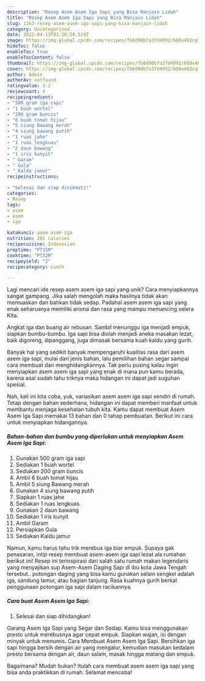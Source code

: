 ```yaml
---
description: "Resep Asem Asem Iga Sapi yang Bisa Manjain Lidah"
title: "Resep Asem Asem Iga Sapi yang Bisa Manjain Lidah"
slug: 1163-resep-asem-asem-iga-sapi-yang-bisa-manjain-lidah
category: Uncategorized
date: 2022-04-13T01:30:58.519Z
image: https://img-global.cpcdn.com/recipes/fb8d90b7a37d4992/680x482cq70/asem-asem-iga-sapi-foto-resep-utama.jpg
hideToc: false
enableToc: true
enableTocContent: false
thumbnail: https://img-global.cpcdn.com/recipes/fb8d90b7a37d4992/680x482cq70/asem-asem-iga-sapi-foto-resep-utama.jpg
cover: https://img-global.cpcdn.com/recipes/fb8d90b7a37d4992/680x482cq70/asem-asem-iga-sapi-foto-resep-utama.jpg
author: Admin
authorAv: notfound
ratingvalue: 3.2
reviewcount: 4
recipeingredient:
- "500 gram iga sapi"
- "1 buah wortel"
- "200 gram buncis"
- "6 buah tomat hijau"
- "5 siung Bawang merah"
- "4 siung bawang putih"
- "1 ruas jahe"
- "1 ruas lengkuas"
- "2 daun bawang"
- "1 iris kunyit"
- " Garam"
- " Gula"
- " Kaldu jamur"
recipeinstructions:

- "Selesai dan siap dinikmati!"
categories:
- Resep
tags:
- asem
- asem
- iga

katakunci: asem asem iga 
nutrition: 201 calories
recipecuisine: Indonesian
preptime: "PT15M"
cooktime: "PT32M"
recipeyield: "2"
recipecategory: Lunch

---
```





Lagi mencari ide resep asem asem iga sapi yang unik? Cara menyiapkannya sangat gampang. Jika salah mengolah maka hasilnya tidak akan memuaskan dan bahkan tidak sedap. Padahal asem asem iga sapi yang enak seharusnya memiliki aroma dan rasa yang mampu memancing selera Kita.





Angkat iga dan buang air rebusan. Sambil menunggu iga menjadi empuk, siapkan bumbu-bumbu. Iga sapi bisa diolah menjadi aneka masakan lezat, baik digoreng, dipanggang, juga dimasak bersama kuah kaldu yang gurih.

Banyak hal yang sedikit banyak mempengaruhi kualitas rasa dari asem asem iga sapi, mulai dari jenis bahan, lalu pemilihan bahan segar sampai cara membuat dan menghidangkannya. Tak perlu pusing kalau ingin menyiapkan asem asem iga sapi yang enak di mana pun kamu berada, karena asal sudah tahu triknya maka hidangan ini dapat jadi suguhan spesial.






Nah, kali ini kita coba, yuk, variasikan asem asem iga sapi sendiri di rumah. Tetap dengan bahan sederhana, hidangan ini dapat memberi manfaat untuk membantu menjaga kesehatan tubuh kita. Kamu dapat membuat Asem Asem Iga Sapi memakai 13 bahan dan 0 tahap pembuatan. Berikut ini cara untuk menyiapkan hidangannya.

<!--inarticleads1-->

##### Bahan-bahan dan bumbu yang diperlukan untuk menyiapkan Asem Asem Iga Sapi:

1. Gunakan 500 gram iga sapi
1. Sediakan 1 buah wortel
1. Sediakan 200 gram buncis
1. Ambil 6 buah tomat hijau
1. Ambil 5 siung Bawang merah
1. Gunakan 4 siung bawang putih
1. Siapkan 1 ruas jahe
1. Sediakan 1 ruas lengkuas
1. Gunakan 2 daun bawang
1. Sediakan 1 iris kunyit
1. Ambil  Garam
1. Persiapkan  Gula
1. Sediakan  Kaldu jamur


Namun, kamu harus tahu trik merebus iga biar empuk. Supaya gak penasaran, intip resep membuat asem-asem iga sapi lezat ala rumahan berikut ini! Resep ini terinspirasi dari salah satu rumah makan legendaris yang menyajikan sup Asem-Asem Daging Sapi di ibu kota Jawa Tengah tersebut.. potongan daging yang bisa kamu gunakan selain sengkel adalah iga, sandung lamur, atau bagian tanjung. Rasa kuahnya gurih berkat penggunaan potongan iga sapi dalam racikannya. 

<!--inarticleads2-->

##### Cara buat Asem Asem Iga Sapi:


1. Selesai dan siap dihidangkan!

Garang Asem Iga Sapi yang Segar dan Sedap. Kamu bisa menggunakan presto untuk merebusnya agar cepat empuk. Siapkan wajan, isi dengan minyak untuk menumis. Cara Membuat Asem Asem Iga Sapi. Bersihkan iga sapi hingga bersih dengan air yang mengalur, kemudian masukan kedalam presto bersama dengan air, daun salam, masak hingga matang dan empuk. 

Bagaimana? Mudah bukan? Itulah cara membuat asem asem iga sapi yang bisa anda praktikkan di rumah. Selamat mencoba!
